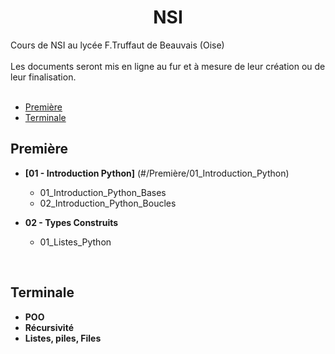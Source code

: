 # <center>**NSI**</center>
 Cours de NSI au lycée F.Truffaut de Beauvais (Oise) </br>
 </br>
 Les documents seront mis en ligne au fur et à mesure de leur création ou de leur finalisation.
 </br>
 </br>
 * [Première](#premiere)</br>
 * [Terminale](#terminale)</br>
 
 
 
## **Première**
* **[01 - Introduction Python]** (#/Première/01_Introduction_Python)
  * 01_Introduction_Python_Bases
  * 02_Introduction_Python_Boucles

* **02 - Types Construits**
  * 01_Listes_Python
  
</br>

## **Terminale**
* **POO**
* **Récursivité**
* **Listes, piles, Files**
